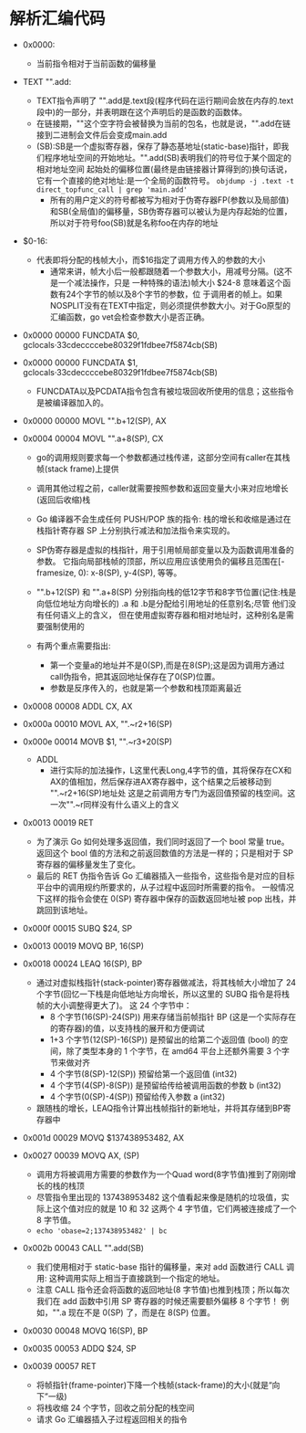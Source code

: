 # 解析汇编代码
- 0x0000:  
    - 当前指令相对于当前函数的偏移量  
- TEXT	"".add: 
    - TEXT指令声明了 "".add是.text段(程序代码在运行期间会放在内存的.text段中)的一部分，并表明跟在这个声明后的是函数的函数体。
    - 在链接期，""这个空字符会被替换为当前的包名，也就是说，"".add在链接到二进制会文件后会变成main.add
    - (SB):SB是一个虚拟寄存器，保存了静态基地址(static-base)指针，即我们程序地址空间的开始地址。"".add(SB)表明我们的符号位于某个固定的相对地址空间
        起始处的偏移位置(最终是由链接器计算得到的)换句话说，它有一个直接的绝对地址:是一个全局的函数符号。
        `objdump -j .text -t direct_topfunc_call | grep 'main.add' `
        - 所有的用户定义的符号都被写为相对于伪寄存器FP(参数以及局部值)和SB(全局值)的偏移量，SB伪寄存器可以被认为是内存起始的位置，所以对于符号foo(SB)就是名称foo在内存的地址

- $0-16:
    - 代表即将分配的栈帧大小，而$16指定了调用方传入的参数的大小
        - 通常来讲，帧大小后一般都跟随着一个参数大小，用减号分隔。(这不是一个减法操作，只是 一种特殊的语法)帧大小 $24-8 意味着这个函数有24个字节的帧以及8个字节的参数，位 于调用者的帧上。如果NOSPLIT没有在TEXT中指定，则必须提供参数大小。对于Go原型的 汇编函数，go vet会检查参数大小是否正确。    
    
-	0x0000 00000  FUNCDATA	$0, gclocals·33cdeccccebe80329f1fdbee7f5874cb(SB)
- 	0x0000 00000  FUNCDATA	$1, gclocals·33cdeccccebe80329f1fdbee7f5874cb(SB)    
    - FUNCDATA以及PCDATA指令包含有被垃圾回收所使用的信息；这些指令是被编译器加入的。

-	0x0000 00000 MOVL	"".b+12(SP), AX
-	0x0004 00004 MOVL	"".a+8(SP), CX
    - go的调用规则要求每一个参数都通过栈传递，这部分空间有caller在其栈帧(stack frame)上提供
    - 调用其他过程之前，caller就需要按照参数和返回变量大小来对应地增长(返回后收缩)栈
    - Go 编译器不会生成任何 PUSH/POP 族的指令: 栈的增长和收缩是通过在栈指针寄存器 SP 上分别执行减法和加法指令来实现的。
    - SP伪寄存器是虚拟的栈指针，用于引用帧局部变量以及为函数调用准备的参数。 它指向局部栈帧的顶部，所以应用应该使用负的偏移且范围在[-framesize, 0): x-8(SP), y-4(SP), 等等。
    - "".b+12(SP) 和 "".a+8(SP) 分别指向栈的低12字节和8字节位置(记住:栈是向低位地址方向增长的) .a 和 .b是分配给引用地址的任意别名;尽管 他们没有任何语义上的含义，
        但在使用虚拟寄存器和相对地址时，这种别名是需要强制使用的

    - 有两个重点需要指出:
        - 第一个变量a的地址并不是0(SP),而是在8(SP);这是因为调用方通过call伪指令，把其返回地址保存在了0(SP)位置。
        - 参数是反序传入的，也就是第一个参数和栈顶距离最近

- 	0x0008 00008 ADDL	CX, AX
-	0x000a 00010 MOVL	AX, "".~r2+16(SP)
-	0x000e 00014 MOVB	$1, "".~r3+20(SP)
    - ADDL
        - 进行实际的加法操作，L这里代表Long,4字节的值，其将保存在CX和AX的值相加，然后保存进AX寄存器中，这个结果之后被移动到 "".~r2+16(SP)地址处
            这是之前调用方专门为返回值预留的栈空间。这一次"".~r同样没有什么语义上的含义

- 0x0013 00019 RET    
    - 为了演示 Go 如何处理多返回值，我们同时返回了一个 bool 常量 true。 返回这个 bool 值的方法和之前返回数值的方法是一样的；只是相对于 SP 寄存器的偏移量发生了变化。
    - 最后的 RET 伪指令告诉 Go 汇编器插入一些指令，这些指令是对应的目标平台中的调用规约所要求的，从子过程中返回时所需要的指令。 一般情况下这样的指令会使在 0(SP) 寄存器中保存的函数返回地址被 pop 出栈，并跳回到该地址。


- 0x000f 00015	SUBQ	$24, SP
- 0x0013 00019	MOVQ	BP, 16(SP)
- 0x0018 00024	LEAQ	16(SP), BP
    - 通过对虚拟栈指针(stack-pointer)寄存器做减法，将其栈帧大小增加了 24 个字节(回忆一下栈是向低地址方向增长，所以这里的 SUBQ 指令是将栈帧的大小调整得更大了)。 这 24 个字节中：
        - 8 个字节(16(SP)-24(SP)) 用来存储当前帧指针 BP (这是一个实际存在的寄存器)的值，以支持栈的展开和方便调试
        - 1+3 个字节(12(SP)-16(SP)) 是预留出的给第二个返回值 (bool) 的空间，除了类型本身的 1 个字节，在 amd64 平台上还额外需要 3 个字节来做对齐
        - 4 个字节(8(SP)-12(SP)) 预留给第一个返回值 (int32)
        - 4 个字节(4(SP)-8(SP)) 是预留给传给被调用函数的参数 b (int32)
        - 4 个字节(0(SP)-4(SP)) 预留给传入参数 a (int32)
    - 跟随栈的增长，LEAQ指令计算出栈帧指针的新地址，并将其存储到BP寄存器中



- 0x001d 00029 	MOVQ	$137438953482, AX
- 0x0027 00039 	MOVQ	AX, (SP)
    - 调用方将被调用方需要的参数作为一个Quad word(8字节值)推到了刚刚增长的栈的栈顶
    - 尽管指令里出现的 137438953482 这个值看起来像是随机的垃圾值，实际上这个值对应的就是 10 和 32 这两个 4 字节值，它们两被连接成了一个 8 字节值。
    - `echo 'obase=2;137438953482' | bc`

- 	0x002b 00043 	CALL	"".add(SB)
    - 我们使用相对于 static-base 指针的偏移量，来对 add 函数进行 CALL 调用: 这种调用实际上相当于直接跳到一个指定的地址。
    - 注意 CALL 指令还会将函数的返回地址(8 字节值)也推到栈顶；所以每次我们在 add 函数中引用 SP 寄存器的时候还需要额外偏移 8 个字节！ 例如，"".a 现在不是 0(SP) 了，而是在 8(SP) 位置。

- 0x0030 00048 MOVQ	16(SP), BP
- 0x0035 00053 ADDQ	$24, SP
- 0x0039 00057 RET
    - 将帧指针(frame-pointer)下降一个栈帧(stack-frame)的大小(就是“向下”一级)
    - 将栈收缩 24 个字节，回收之前分配的栈空间
    - 请求 Go 汇编器插入子过程返回相关的指令
